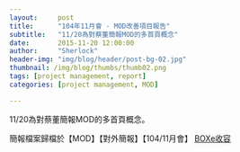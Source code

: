```yaml
---
layout:     post
title:      "104年11月會 - MOD改善項目報告"
subtitle:   "11/20為對蔡董簡報MOD的多首頁概念"
date:       2015-11-20 12:00:00
author:     "Sherlock"
header-img: "img/blog/header/post-bg-02.jpg"
thumbnail: /img/blog/thumbs/thumb02.png
tags: [project management, report]
categories: [project management, MOD]

---
```

11/20為對蔡董簡報MOD的多首頁概念。

簡報檔案歸檔於【MOD】【對外簡報】【104/11月會】
[BOXe收容](https://www.boxe.cht.com.tw/DbtbgH/Management/MOD/%E5%B0%8D%E5%A4%96%E7%B0%A1%E5%A0%B1/10411%E6%9C%88%E6%9C%83/MOD%E6%94%B9%E5%96%84%E9%A0%85%E7%9B%AE%E5%A0%B1%E5%91%8A1120%20_final%20_4.pdf?a=ZDQptg38rAc)


